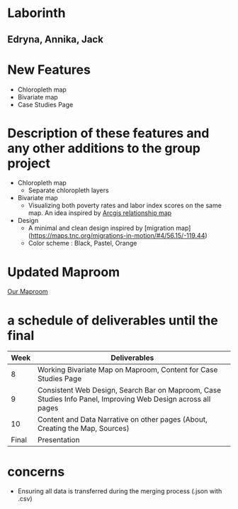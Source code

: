# Laborinth
## Edryna, Annika, Jack

# New Features 
* Chloropleth map 
* Bivariate map
* Case Studies Page

# Description of these features and any other additions to the group project
* Chloropleth map
  * Separate chloropleth layers
* Bivariate map 
  * Visualizing both poverty rates and labor index scores on the same map. An idea inspired by [Arcgis relationship map](https://www.esri.com/arcgis-blog/products/arcgis-online/mapping/what-is-a-relationship-map/)
* Design
  * A minimal and clean design inspired by [migration map] (https://maps.tnc.org/migrations-in-motion/#4/56.15/-119.44)
  * Color scheme : Black, Pastel, Orange
 

# Updated Maproom
[Our Maproom](https://radha0207.github.io/Economic-Inequality-working-title-/Midterm/)

# a schedule of deliverables until the final
Week  | Deliverables
------------- | -------------
8  | Working Bivariate Map on Maproom, Content for Case Studies Page
9 | Consistent Web Design, Search Bar on Maproom, Case Studies Info Panel, Improving Web Design across all pages
10  | Content and Data Narrative on other pages (About, Creating the Map, Sources)
Final | Presentation


# concerns
* Ensuring all data is transferred during the merging process (.json with .csv) 

